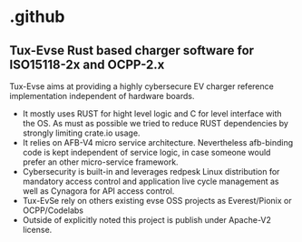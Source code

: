 # .github
## Tux-Evse Rust based charger software for ISO15118-2x and OCPP-2.x

Tux-Evse aims at providing a highly cybersecure EV charger reference implementation independent of hardware boards.

* It mostly uses RUST for hight level logic and C for level interface with the OS. As must as possible we tried to reduce RUST dependencies by strongly limiting crate.io usage.
* It relies on AFB-V4 micro service architecture. Nevertheless afb-binding code is kept independent of service logic, in case someone would prefer an other micro-service framework.
* Cybersecurity is built-in and leverages redpesk Linux distribution for mandatory access control and application live cycle management as well as Cynagora for API access control.
* Tux-EvSe rely on others existing evse OSS projects as Everest/Pionix or OCPP/Codelabs
* Outside of explicitly noted this project is publish under Apache-V2 license.